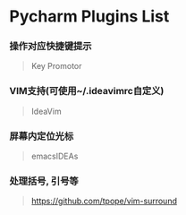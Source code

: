 Pycharm Plugins List
====================

### 操作对应快捷键提示

> Key Promotor

### VIM支持(可使用~/.ideavimrc自定义)

> IdeaVim

### 屏幕内定位光标

> emacsIDEAs

### 处理括号, 引号等

> https://github.com/tpope/vim-surround
